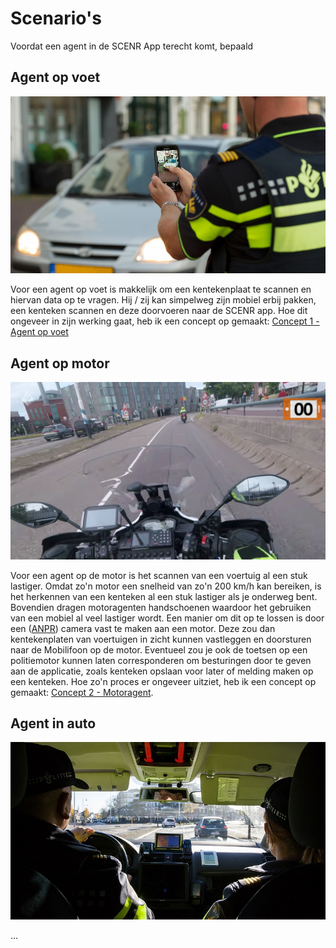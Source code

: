 # Scenario's

Voordat een agent in de SCENR App terecht komt, bepaald&#x20;

## Agent op voet

![](<../../.gitbook/assets/image (7) (1).png>)

Voor een agent op voet is makkelijk om een kentekenplaat te scannen en hiervan data op te vragen. Hij / zij kan simpelweg zijn mobiel erbij pakken, een kenteken scannen en deze doorvoeren naar de SCENR app. Hoe dit ongeveer in zijn werking gaat, heb ik een concept op gemaakt: [Concept 1 - Agent op voet](ideeen-generatie.md#concept-3-agent-op-voet)

## Agent op motor

![](../../.gitbook/assets/Agent-onderweg.png)

Voor een agent op de motor is het scannen van een voertuig al een stuk lastiger. Omdat zo'n motor een snelheid van zo'n 200 km/h kan bereiken, is het herkennen van een kenteken al een stuk lastiger als je onderweg bent. Bovendien dragen motoragenten handschoenen waardoor het gebruiken van een mobiel al veel lastiger wordt. Een manier om dit op te lossen is door een ([ANPR](../../onderzoek/desk-research/huidige-situatie.md#subject-template-title)) camera vast te maken aan een motor. Deze zou dan kentekenplaten van voertuigen in zicht kunnen vastleggen en doorsturen naar de Mobilifoon op de motor. Eventueel zou je ook de toetsen op een politiemotor kunnen laten corresponderen om besturingen door te geven aan de applicatie, zoals kenteken opslaan voor later of melding maken op een kenteken. Hoe zo'n proces er ongeveer uitziet, heb ik een concept op gemaakt: [Concept 2 - Motoragent](ideeen-generatie.md#concept-2-motoragent).

## Agent in auto

![](<../../.gitbook/assets/image (8).png>)

...
